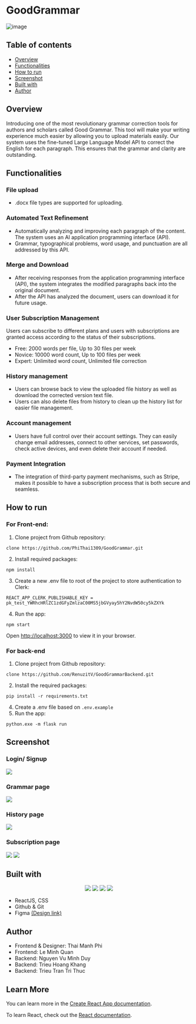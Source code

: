 # GoodGrammar
![image](https://github.com/PhiThai1309/GoodGrammar/assets/71892904/09034383-d995-4ab0-b3a6-4005329834a8)

## Table of contents
- [Overview](#Overview)
- [Functionalities](#Functionalities)
- [How to run](#How-to-run)
- [Screenshot](#Screenshot)
- [Built with](#Built-with)
- [Author](#author)

## Overview
Introducing one of the most revolutionary grammar correction tools for authors and scholars called Good Grammar. This tool will make your writing experience much easier by allowing you to upload materials easily. Our system uses the fine-tuned Large Language Model API to correct the English for each paragraph. This ensures that the grammar and clarity are outstanding.

## Functionalities
### File upload
- .docx file types are supported for uploading.
### Automated Text Refinement
  - Automatically analyzing and improving each paragraph of the content. The system uses an AI application programming interface (API).
  - Grammar, typographical problems, word usage, and punctuation are all addressed by this API.
### Merge and Download
  -	After receiving responses from the application programming interface (API), the system integrates the modified paragraphs back into the original document.
  -	After the API has analyzed the document, users can download it for future usage.
### User Subscription Management
Users can subscribe to different plans and users with subscriptions are granted access according to the status of their subscriptions.
  - Free: 2000 words per file, Up to 30 files per week
  - Novice: 10000 word count, Up to 100 files per week
  - Expert: Unlimited word count, Unlimited file correction


### History management
  -	Users can browse back to view the uploaded file history as well as download the corrected version text file.
  -	Users can also delete files from history to clean up the history list for easier file management.
### Account management
- Users have full control over their account settings. They can easily change email addresses, connect to other services, set passwords, check active devices, and even delete their account if needed.
### Payment Integration
- The integration of third-party payment mechanisms, such as Stripe, makes it possible to have a subscription process that is both secure and seamless.

## How to run
### For Front-end:
1.	Clone project from Github repository: 
```
clone https://github.com/PhiThai1309/GoodGrammar.git
```
2.	Install required packages:
```
npm install
```
3.	Create a new .env file to root of the project to store authentication to Clerk:
```
REACT_APP_CLERK_PUBLISHABLE_KEY = pk_test_YWRhcHRlZC1zdGFyZmlzaC00MS5jbGVyay5hY2NvdW50cy5kZXYk
```
4.	Run the app:
```
npm start
```
Open [http://localhost:3000](http://localhost:3000) to view it in your browser.

### For back-end
1.	Clone project from Github repository: 
```
clone https://github.com/RenuzitV/GoodGrammarBackend.git
```
2.	Install the required packages:
```
pip install -r requirements.txt
```
4.	Create a .env file based on `.env.example`
5.	Run the app:
```
python.exe -m flask run
```
## Screenshot

### Login/ Signup
<img src="https://github.com/PhiThai1309/GoodGrammar/assets/71892904/c8db0987-0954-4187-b62e-297d5cbfd67e">


### Grammar page
<img src="https://github.com/PhiThai1309/GoodGrammar/assets/71892904/05c8aa01-9417-4e1a-b692-b36e30a7cbda">

### History page
<img src="https://github.com/PhiThai1309/GoodGrammar/assets/71892904/3607b8e5-4ea7-47d8-9667-747d64586763">

### Subscription page
<img src="https://github.com/PhiThai1309/GoodGrammar/assets/71892904/c13d66f0-a1dc-498e-9f22-184d4da715c9">
<img src="https://github.com/PhiThai1309/GoodGrammar/assets/71892904/80799289-429b-4c55-bc92-74b901d3b66c">


## Built with
<p align="center">
  <img src="https://skillicons.dev/icons?i=js" />
  <img src="https://skillicons.dev/icons?i=css">
  <img src="https://skillicons.dev/icons?i=react">
  <img src="https://skillicons.dev/icons?i=vscode">
</p>

-	ReactJS, CSS
-	Github & Git
-	Figma <a href="https://www.figma.com/file/8sXaJ5RSHLgLzVv8ArmgIo/GoodGrammar?type=design&node-id=0%3A1&mode=design&t=K6cdLz3iLBR5Nd5s-1"> (Design link) </a>

## Author
- Frontend & Designer: Thai Manh Phi
- Frontend: Le Minh Quan
- Backend: Nguyen Vu Minh Duy
- Backend: Trieu Hoang Khang
- Backend: Trieu Tran Tri Thuc

## Learn More

You can learn more in the [Create React App documentation](https://facebook.github.io/create-react-app/docs/getting-started).

To learn React, check out the [React documentation](https://reactjs.org/).

